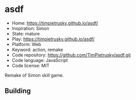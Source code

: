# asdf

- Home: https://timpietrusky.github.io/asdf/
- Inspiration: Simon
- State: mature
- Play: https://timpietrusky.github.io/asdf/
- Platform: Web
- Keyword: action, remake
- Code repository: https://github.com/TimPietrusky/asdf.git
- Code language: JavaScript
- Code license: MIT

Remake of Simon skill game.

## Building
